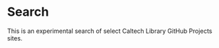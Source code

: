 
# Search


<link href="/pagefind/pagefind-ui.css" rel="stylesheet">

<script src="/pagefind/pagefind-ui.js"></script>

<p>

<div id="search"></div>

<p>

<script>
new PagefindUI({
    element: "#search",
    mergeIndex: [{
        bundlePath: "https://caltechlibrary.github.io/pagefind",
        bundlePath: "https://caltechlibrary.github.io/datatools/pagefind",
        bundlePath: "https://caltechlibrary.github.io/dataset/pagefind",
        bundlePath: "https://caltechlibrary.github.io/newt/pagefind",
        bundlePath: "https://caltechlibrary.github.io/irdmtools/pagefind"
        bundlePath: "https://caltechlibrary.github.io/cold/pagefind"
    }]
})
</script>

This is an experimental search of select Caltech Library GitHub Projects sites.
